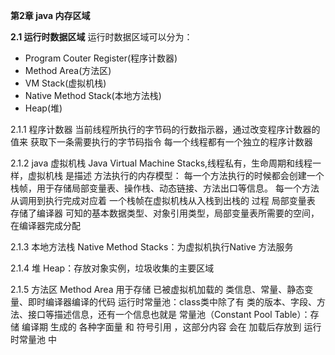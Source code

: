 **第2章 java 内存区域**

**2.1 运行时数据区域**
运行时数据区域可以分为：
* Program Couter Register(程序计数器)
* Method Area(方法区)
* VM Stack(虚拟机栈)
* Native Method Stack(本地方法栈)
* Heap(堆)


2.1.1 程序计数器
    当前线程所执行的字节码的行数指示器，通过改变程序计数器的值来 获取下一条需要执行的字节码指令
    每一个线程都有一个独立的程序计数器
    
2.1.2 java 虚拟机栈
    Java Virtual Machine Stacks,线程私有，生命周期和线程一样，虚拟机栈 是描述 方法执行的内存模型：
每一个方法执行的时候都会创建一个栈帧，用于存储局部变量表、操作栈、动态链接、方法出口等信息。
每一个方法从调用到执行完成对应着 一个栈帧在虚拟机栈从入栈到出栈的 过程
    局部变量表 存储了编译器 可知的基本数据类型、对象引用类型，局部变量表所需要的空间，在编译器完成分配
    
    
2.1.3 本地方法栈
    Native Method Stacks：为虚拟机执行Native 方法服务
    
2.1.4 堆
    Heap：存放对象实例，垃圾收集的主要区域
    
2.1.5 方法区
    Method Area 用于存储 已被虚拟机加载的 类信息、常量、静态变量、即时编译器编译的代码
    运行时常量池：class类中除了有 类的版本、字段、方法、接口等描述信息，还有一个信息也就是 常量池（Constant
    Pool Table）：存储 编译期 生成的 各种字面量 和 符号引用 ，这部分内容 会在 加载后存放到 运行时常量池 中               